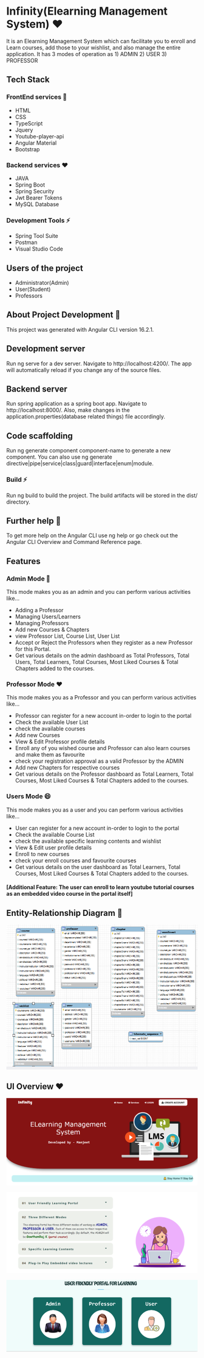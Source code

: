 
# Infinity(Elearning Management System) ❤️

It is an Elearning Management System which can facilitate you to enroll and Learn courses, add those to your wishlist, and also manage the entire application.
It has 3 modes of operation as 1) ADMIN 2) USER 3) PROFESSOR





## Tech Stack

### FrontEnd services 🔭
- HTML
- CSS 
- TypeScript
- Jquery
- Youtube-player-api
- Angular Material
- Bootstrap

### Backend services ❤️
- JAVA
- Spring Boot
- Spring Security
- Jwt Bearer Tokens
- MySQL Database

### Development Tools ⚡
- Spring Tool Suite
- Postman
- Visual Studio Code

## Users of the project

- Administrator(Admin)
- User(Student)
- Professors


## About Project Development 🥅
This project was generated with Angular CLI version 16.2.1.

## Development server
Run ng serve for a dev server. Navigate to http://localhost:4200/. The app will automatically reload if you change any of the source files.

## Backend server
Run spring application as a spring boot app. Navigate to http://localhost:8000/. Also, make changes in the application.properties(database related things) file accordingly.


## Code scaffolding
Run ng generate component component-name to generate a new component. You can also use ng generate directive|pipe|service|class|guard|interface|enum|module.

### Build ⚡
Run ng build to build the project. The build artifacts will be stored in the dist/ directory.


## Further help 💬
To get more help on the Angular CLI use ng help or go check out the Angular CLI Overview and Command Reference page.
## Features

### Admin Mode 🔭

This mode makes you as an admin and you can perform various activities like...

- Adding a Professor
- Managing Users/Learners
- Managing Professors
- Add new Courses & Chapters
- view Professor List, Course List, User List
- Accept or Reject the Professors when they register as a new Professor for this Portal.
- Get various details on the admin dashboard as Total  Professors, Total Users, Total Learners, Total Courses, Most Liked Courses & Total Chapters added to the courses.

### Professor Mode ❤️
This mode makes you as a Professor and you can perform various activities like...

- Professor can register for a new account in-order to login to the portal
- Check the available User List
- check the available courses
- Add new Courses
- View & Edit Professor profile details
- Enroll any of you wished course and Professor can also learn courses and make them as favourite
- check your registration approval as a valid Professor by the ADMIN
- Add new Chapters for respective courses
- Get various details on the Professor dashboard as Total Learners, Total Courses, Most Liked Courses & Total Chapters added to the courses.

### Users Mode  😄
This mode makes you as a user and you can perform various activities like...

- User can register for a new account in-order to  login to the portal
- Check the available Course List
- check the available specific learning contents and wishlist
- View & Edit user profile details
- Enroll to new courses
- check your enroll courses and favourite courses
- Get various details on the user dashboard as Total Learners, Total Courses, Most Liked Courses & Total Chapters added to the courses.
#### [Additional Feature: The user can enroll to learn youtube tutorial courses as an embedded video course in the portal itself]








## Entity-Relationship Diagram 💬


![App Screenshot](https://github.com/manjeetgodara/ELearning-Management-System/blob/main/Images/ERDiagram.png)


## UI Overview ❤️

![App Screenshot](https://github.com/manjeetgodara/ELearning-Management-System/blob/main/Images/Ui4.png)

![App Screenshot](https://github.com/manjeetgodara/ELearning-Management-System/blob/main/Images/UI1.png)

![App Screenshot](https://github.com/manjeetgodara/ELearning-Management-System/blob/main/Images/Ui2.png)





